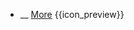 * __ [More]({{baseUrl}}/architecture/architecturalStyles/more) <trigger for="pop:architecturalStyles-more-preview">{{icon_preview}}</trigger>

<popover id="pop:architecturalStyles-more-preview" title="{{icon_preview}} More" placement="right">
  <div slot="content">
    <include src=".\preview.md" />
  </div>
</popover>
